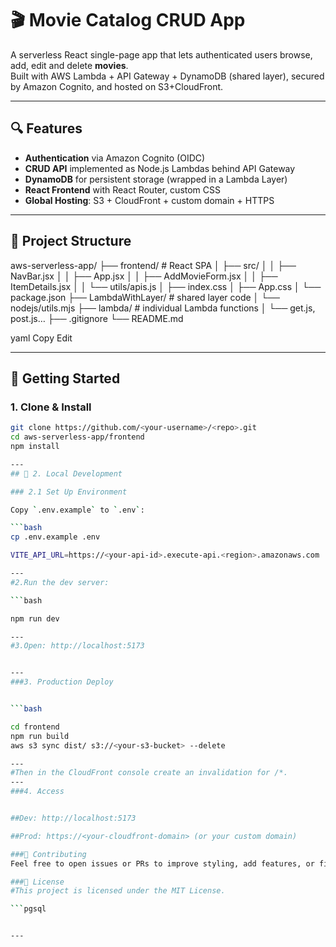 # 🎬 Movie Catalog CRUD App

A serverless React single-page app that lets authenticated users browse, add, edit and delete **movies**.  
Built with AWS Lambda + API Gateway + DynamoDB (shared layer), secured by Amazon Cognito, and hosted on S3+CloudFront.

---

## 🔍 Features

- **Authentication** via Amazon Cognito (OIDC)  
- **CRUD API** implemented as Node.js Lambdas behind API Gateway  
- **DynamoDB** for persistent storage (wrapped in a Lambda Layer)  
- **React Frontend** with React Router, custom CSS  
- **Global Hosting**: S3 + CloudFront + custom domain + HTTPS  

---

## 📁 Project Structure

aws-serverless-app/
├── frontend/ # React SPA
│ ├── src/
│ │ ├── NavBar.jsx
│ │ ├── App.jsx
│ │ ├── AddMovieForm.jsx
│ │ ├── ItemDetails.jsx
│ │ └── utils/apis.js
│ ├── index.css
│ ├── App.css
│ └── package.json
├── LambdaWithLayer/ # shared layer code
│ └── nodejs/utils.mjs
├── lambda/ # individual Lambda functions
│ └── get.js, post.js…
├── .gitignore
└── README.md

yaml
Copy
Edit

---

## 🚀 Getting Started

### 1. Clone & Install

```bash
git clone https://github.com/<your-username>/<repo>.git
cd aws-serverless-app/frontend
npm install

---
## 🧪 2. Local Development

### 2.1 Set Up Environment

Copy `.env.example` to `.env`:

```bash
cp .env.example .env

VITE_API_URL=https://<your-api-id>.execute-api.<region>.amazonaws.com

---
#2.Run the dev server:

```bash

npm run dev

---
#3.Open: http://localhost:5173


---
###3. Production Deploy


```bash

cd frontend
npm run build
aws s3 sync dist/ s3://<your-s3-bucket> --delete

---
#Then in the CloudFront console create an invalidation for /*.
---
###4. Access


##Dev: http://localhost:5173

##Prod: https://<your-cloudfront-domain> (or your custom domain)

###🤝 Contributing
Feel free to open issues or PRs to improve styling, add features, or fix bugs.

###📜 License
#This project is licensed under the MIT License.

```pgsql


---

